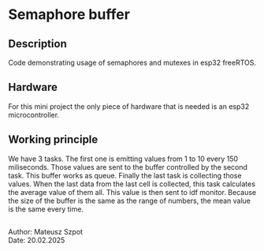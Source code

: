 # Semaphore buffer
## Description
Code demonstrating usage of semaphores and mutexes in esp32 freeRTOS.
## Hardware
For this mini project the only piece of hardware that is needed is an esp32 microcontroller.
## Working principle
We have 3 tasks. The first one is emitting values from 1 to 10 every 150 miliseconds. Those values
are sent to the buffer controlled by the second task. This buffer works as queue. Finally the last task is collecting
those values. When the last data from the last cell is collected, this task calculates the average value of them all. This
value is then sent to idf monitor.
Because the size of the buffer is the same as the range of numbers, the mean value is the same every time.


##
Author: Mateusz Szpot \
Date: 20.02.2025
